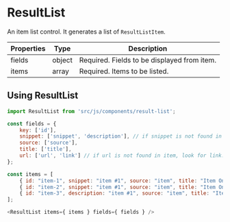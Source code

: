 # ResultList

An item list control. It generates a list of `ResultListItem`.

Properties |  Type  | Description
-----------|--------|------------
fields     | object | Required. Fields to be displayed from item.
items      |  array | Required. Items to be listed.

## Using ResultList

```js
import ResultList from 'src/js/components/result-list';

const fields = {
    key: ['id'],
    snippet: ['snippet', 'description'], // if snippet is not found in item, look for description.
    source: ['source'],
    title: ['title'],
    url: ['url', 'link'] // if url is not found in item, look for link.
};

const items = [
    { id: "item-1", snippet: "item #1", source: "item", title: "Item One", url: "http://www.example.com" },
    { id: "item-2", snippet: "item #1", source: "item", title: "Item One", url: "http://www.example.com" },
    { id: "item-3", description: "item #1", source: "item", title: "Item One", link: "http://www.example.com" }
];

<ResultList items={ items } fields={ fields } />
```
